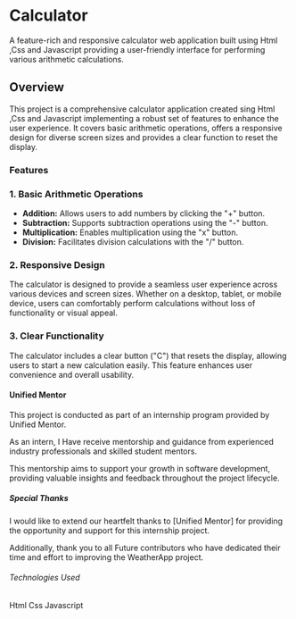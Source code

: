 # Calculator

A feature-rich and responsive calculator web application built using Html ,Css and Javascript providing a user-friendly interface for performing various arithmetic calculations.


## Overview

This project is a comprehensive calculator application created sing Html ,Css and Javascript implementing a robust set of features to enhance the user experience. It covers basic arithmetic operations, offers a responsive design for diverse screen sizes and provides a clear function to reset the display.

### Features


### 1. Basic Arithmetic Operations

- **Addition:** Allows users to add numbers by clicking the "+" button.
- **Subtraction:** Supports subtraction operations using the "-" button.
- **Multiplication:** Enables multiplication using the "x" button.
- **Division:** Facilitates division calculations with the "/" button.

### 2. Responsive Design

The calculator is designed to provide a seamless user experience across various devices and screen sizes. Whether on a desktop, tablet, or mobile device, users can comfortably perform calculations without loss of functionality or visual appeal.

### 3. Clear Functionality

The calculator includes a clear button ("C") that resets the display, allowing users to start a new calculation easily. This feature enhances user convenience and overall usability.


#### Unified Mentor

This project is conducted as part of an internship program provided by Unified Mentor. 

As an intern, I Have receive mentorship and guidance from experienced industry professionals and skilled student mentors. 

This mentorship aims to support your growth in software development, providing valuable insights and feedback throughout the project lifecycle.


##### Special Thanks

I would like to extend our heartfelt thanks to [Unified Mentor] for providing the opportunity and support for this internship project. 

Additionally, thank you to all Future contributors who have dedicated their time and effort to improving the WeatherApp project.


###### Technologies Used

Html
Css
Javascript








